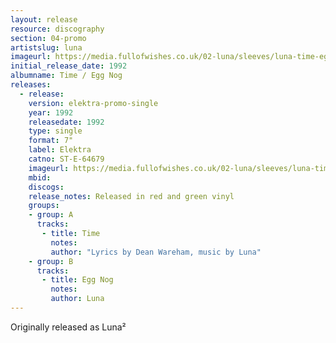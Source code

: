 ```yaml
---
layout: release
resource: discography
section: 04-promo
artistslug: luna
imageurl: https://media.fullofwishes.co.uk/02-luna/sleeves/luna-time-egg-nog-800.jpg
initial_release_date: 1992
albumname: Time / Egg Nog
releases:
  - release:
    version: elektra-promo-single
    year: 1992
    releasedate: 1992
    type: single
    format: 7"
    label: Elektra
    catno: ST-E-64679
    imageurl: https://media.fullofwishes.co.uk/02-luna/sleeves/luna-time-egg-nog-800.jpg
    mbid:
    discogs:
    release_notes: Released in red and green vinyl
    groups:
    - group: A
      tracks:
       - title: Time
         notes:
         author: "Lyrics by Dean Wareham, music by Luna"
    - group: B
      tracks:
       - title: Egg Nog
         notes:
         author: Luna
---
```

Originally released as Luna&sup2;
